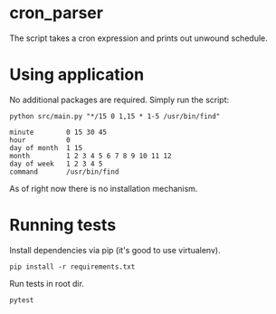 # cron_parser
The script takes a cron expression and prints out unwound schedule.

# Using application
No additional packages are required. Simply run the script:
```
python src/main.py "*/15 0 1,15 * 1-5 /usr/bin/find"

minute        0 15 30 45
hour          0
day of month  1 15
month         1 2 3 4 5 6 7 8 9 10 11 12
day of week   1 2 3 4 5
command       /usr/bin/find
```

As of right now there is no installation mechanism.

# Running tests
Install dependencies via pip (it's good to use virtualenv).
```
pip install -r requirements.txt
```

Run tests in root dir.
```
pytest
```
